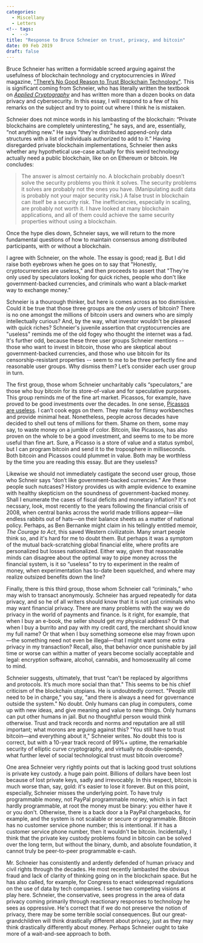 ```yaml
---
categories:
  - Miscellany
  - Letters
<!-- tags:
  -  -->
title: "Response to Bruce Schneier on trust, privacy, and bitcoin"
date: 09 Feb 2019
draft: false
---
```

Bruce Schneier has written a formidable screed arguing against the usefulness of blockchain technology and cryptocurrencies in *Wired* magazine, ["There’s No Good Reason to Trust Blockchain Technology"](https://www.wired.com/story/theres-no-good-reason-to-trust-blockchain-technology/). This is significant coming from Schneier, who has literally written the textbook on [*Applied Cryptography*](https://www.schneier.com/books/applied_cryptography/) and has written more than a dozen books on data privacy and cybersecurity. In this essay, I will respond to a few of his remarks on the subject and try to point out where I think he is mistaken. 

Schneier does not mince words in his lambasting of the blockchain: “Private blockchains are completely uninteresting,” he says, and are, essentially, “not anything new." He says "they’re distributed append-only data structures with a list of individuals authorized to add to it.” Having disregarded private blockchain implementations, Schneier then asks whether any hypothetical use-case actually for this weird technology actually need a public blockchain, like on on Ethereum or bitcoin. He concludes:

> The answer is almost certainly no. A blockchain probably doesn’t solve the security problems you think it solves. The security problems it solves are probably not the ones you have. (Manipulating audit data is probably not your major security risk.) A false trust in blockchain can itself be a security risk. The inefficiencies, especially in scaling, are probably not worth it. I have looked at many blockchain applications, and all of them could achieve the same security properties without using a blockchain.

Once the hype dies down, Schneier says, we will return to the more fundamental questions of how to maintain consensus among distributed participants, with or without a blockchain. 

I agree with Schneier, on the whole. The essay is good; read [it](https://www.wired.com/story/theres-no-good-reason-to-trust-blockchain-technology/). But I did raise both eyebrows when he goes on to say that "Honestly, cryptocurrencies are useless," and then proceeds to assert that "They're only used by speculators looking for quick riches, people who don't like government-backed currencies, and criminals who want a black-market way to exchange money."

Schneier is a thourough thinker, but here is comes across as too dismissive. Could it be true that those three groups are the *only* users of bitcoin? There is no one amongst the millions of bitcoin users and owners who are simply intellectually curious? And, by the way, what investor wouldn't be pleased with quick riches? Schneier's juvenile assertion that cryptocurrencies are "useless" reminds me of the old fogey who thought the internet was a fad. It's further odd, because these three user groups Schneier mentions -- those who want to invest in bitcoin, those who are skeptical about government-backed currencies, and those who use bitcoin for its censorship-resistant properties -- seem to me to be three perfectly fine and reasonable user groups. Why dismiss them? Let’s consider each user group in turn. 

The first group, those whom Schneier uncharitably calls “speculators,” are those who buy bitcoin for its store-of-value and for speculative purposes. This group reminds me of the fine art market. Picassos, for example, have proved to be good investments over the decades. In one sense, [Picassos are useless](https://tonyklausing.com/posts/picasso/). I can’t cook eggs on them. They make for flimsy workbenches and provide minimal heat. Nonetheless, people across decades have decided to shell out tens of millions for them. Shame on them, some may say, to waste money on a jumble of color. Bitcoin, like Picassos, has also proven on the whole to be a good investment, and seems to me to be more useful than fine art. Sure, a Picasso is a store of value and a status symbol, but I can program bitcoin and send it to the troposphere in milliseconds. Both bitcoin and Picassos could plummet in value. Both may be worthless by the time you are reading this essay. But are they useless?

Likewise we should not immediately castigate the second user group, those who Schneir says “don’t like government-backed currencies.” Are these people such nutcases? History provides us with ample evidence to examine with healthy skepticism on the soundness of government-backed money. Shall I enumerate the cases of fiscal deficits and monetary inflation? It's not necssary, look, most recently to the years following the financial crisis of 2008, when central banks across the world made trillions appear—like endless rabbits out of hats—on their balance sheets as a matter of national policy. Perhaps, as Ben Bernanke might claim in his tellingly entitled memoir, *The Courage to Act*, this saved Western civilizatoin. Many smart people think so, and it's hard for me to doubt them. But perhaps it was a symptom of the mutual back-scratching global financial elite, where profits are personalized but losses nationalized. Either way, given that reasonable minds can disagree about the optimal way to pipe money across the financial system, is it so “useless” to try to experiment in the realm of money, when experimentation has to-date been squelched, and where may realize outsized benefits down the line? 

Finally, there is this third group, those whom Schneier call “criminals,” who may wish to transact anonymously. Schneier has argued repeatedly for data privacy, and so he of all writers should know that it is not just criminals who may want financial privacy. There are many problems with the way we do privacy in the world of payments and finance. Is it right, for example, that when I buy an e-book, the seller should get my physical address? Or that when I buy a burrito and pay with my credit card, the merchant should know my full name? Or that when I buy something someone else may frown upon—the something need not even be illegal—that I might want some extra privacy in my transaction? Recall, also, that behavior once punishable by jail time or worse can within a matter of years become socially acceptable and legal: encryption software, alcohol, cannabis, and homosexuality all come to mind. 

Schneier suggests, ultimately, that trust “can’t be replaced by algorithms and protocols. It’s much more social than that." This seems to be his chief criticism of the blockchain utopians. He is undoubtedly correct. "People still need to be in charge," you say, "and there is always a need for governance outside the system." No doubt. Only humans can plug in computers, come up with new ideas, and give meaning and value to new things. Only humans can put other humans in jail. But no thoughtful person would think otherwise. Trust and track records and norms and reputation are all still important; what morons are arguing against this? "You still have to trust bitcoin—and everything about it," Schneier writes. No doubt this too is correct, but with a 10-year track record of 99%+ uptime, the remarkable security of elliptic curve cryptography, and virtually no double-spends, what further level of social technological trust must bitcoin overcome? 

One area Schneier very rightly points out that is lacking good trust solutions is private key custody. a huge pain point. Billions of dollars have been lost because of lost private keys, sadly and irrevocably. In this respect, bitcoin is much worse than, say, gold: it's easier to lose it forever. But on this point, especially, Schneier misses the underlying point. To have truly programmable money, not PayPal programmable money, which is in fact hardly programmable, at root the money must be binary: you either have it or you don't. Otherwise, there is a back door a la PayPal chargebacks, for example, and the system is not scalable or secure or programmable. Bitcoin has no customer service phone number; this is intentional. If it has a customer service phone number, then it wouldn't be bitcoin. Incidentally, I think that the private key custody problems found in bitcoin can be solved over the long term, but without the binary, dumb, and absolute foundation, it cannot truly be peer-to-peer programmable e-cash.

Mr. Schneier has consistently and ardently defended of human privacy and civil rights through the decades. He most recently lambasted the obvious fraud and lack of clarity of thinking going on in the blockchain space. But he has also called, for example, for Congress to enact widespread regulations on the use of data by tech companies. I sense two competing visions at play here. Schneier, the conservative, sees progress in the area of data privacy coming primarily through reactionary responses to technology he sees as oppressive. He's correct that if we do not preserve the notion of privacy, there may be some terrible social consequences. But our great-grandchildren will think drastically different about privacy, just as they may think drastically differently about money. Perhaps Schneier ought to take more of a wait-and-see approach to both.


